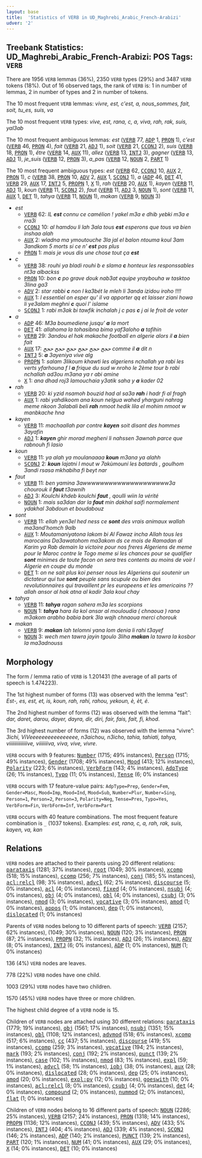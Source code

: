 ```yaml
---
layout: base
title:  'Statistics of VERB in UD_Maghrebi_Arabic_French-Arabizi'
udver: '2'
---
```


## Treebank Statistics: UD_Maghrebi_Arabic_French-Arabizi: POS Tags: `VERB`

There are 1956 `VERB` lemmas (36%), 2350 `VERB` types (29%) and 3487 `VERB` tokens (18%).
Out of 16 observed tags, the rank of `VERB` is: 1 in number of lemmas, 2 in number of types and 2 in number of tokens.

The 10 most frequent `VERB` lemmas: <em>vivre, est, c'est, a, nous_sommes, fait, soit, tu_es, suis, va</em>

The 10 most frequent `VERB` types:  <em>vive, est, rana, c, a, viva, rah, rak, suis, yal3ab</em>

The 10 most frequent ambiguous lemmas: <em>est</em> (<tt><a href="qaf_arabizi-pos-VERB.html">VERB</a></tt> 77, <tt><a href="qaf_arabizi-pos-ADP.html">ADP</a></tt> 1, <tt><a href="qaf_arabizi-pos-PRON.html">PRON</a></tt> 1), <em>c'est</em> (<tt><a href="qaf_arabizi-pos-VERB.html">VERB</a></tt> 46, <tt><a href="qaf_arabizi-pos-PRON.html">PRON</a></tt> 4), <em>fait</em> (<tt><a href="qaf_arabizi-pos-VERB.html">VERB</a></tt> 21, <tt><a href="qaf_arabizi-pos-ADJ.html">ADJ</a></tt> 1), <em>soit</em> (<tt><a href="qaf_arabizi-pos-VERB.html">VERB</a></tt> 21, <tt><a href="qaf_arabizi-pos-CCONJ.html">CCONJ</a></tt> 2), <em>suis</em> (<tt><a href="qaf_arabizi-pos-VERB.html">VERB</a></tt> 18, <tt><a href="qaf_arabizi-pos-PRON.html">PRON</a></tt> 1), <em>être</em> (<tt><a href="qaf_arabizi-pos-VERB.html">VERB</a></tt> 14, <tt><a href="qaf_arabizi-pos-AUX.html">AUX</a></tt> 11), <em>allez</em> (<tt><a href="qaf_arabizi-pos-VERB.html">VERB</a></tt> 13, <tt><a href="qaf_arabizi-pos-INTJ.html">INTJ</a></tt> 3), <em>gagner</em> (<tt><a href="qaf_arabizi-pos-VERB.html">VERB</a></tt> 13, <tt><a href="qaf_arabizi-pos-ADJ.html">ADJ</a></tt> 1), <em>je_suis</em> (<tt><a href="qaf_arabizi-pos-VERB.html">VERB</a></tt> 12, <tt><a href="qaf_arabizi-pos-PRON.html">PRON</a></tt> 3), <em>a_pas</em> (<tt><a href="qaf_arabizi-pos-VERB.html">VERB</a></tt> 12, <tt><a href="qaf_arabizi-pos-NOUN.html">NOUN</a></tt> 2, <tt><a href="qaf_arabizi-pos-PART.html">PART</a></tt> 1)

The 10 most frequent ambiguous types:  <em>est</em> (<tt><a href="qaf_arabizi-pos-VERB.html">VERB</a></tt> 62, <tt><a href="qaf_arabizi-pos-CCONJ.html">CCONJ</a></tt> 10, <tt><a href="qaf_arabizi-pos-AUX.html">AUX</a></tt> 2, <tt><a href="qaf_arabizi-pos-PRON.html">PRON</a></tt> 1), <em>c</em> (<tt><a href="qaf_arabizi-pos-VERB.html">VERB</a></tt> 38, <tt><a href="qaf_arabizi-pos-PRON.html">PRON</a></tt> 10, <tt><a href="qaf_arabizi-pos-ADV.html">ADV</a></tt> 2, <tt><a href="qaf_arabizi-pos-AUX.html">AUX</a></tt> 1, <tt><a href="qaf_arabizi-pos-SCONJ.html">SCONJ</a></tt> 1), <em>a</em> (<tt><a href="qaf_arabizi-pos-ADP.html">ADP</a></tt> 46, <tt><a href="qaf_arabizi-pos-DET.html">DET</a></tt> 41, <tt><a href="qaf_arabizi-pos-VERB.html">VERB</a></tt> 29, <tt><a href="qaf_arabizi-pos-AUX.html">AUX</a></tt> 17, <tt><a href="qaf_arabizi-pos-INTJ.html">INTJ</a></tt> 5, <tt><a href="qaf_arabizi-pos-PROPN.html">PROPN</a></tt> 1, <tt><a href="qaf_arabizi-pos-X.html">X</a></tt> 1), <em>rah</em> (<tt><a href="qaf_arabizi-pos-VERB.html">VERB</a></tt> 20, <tt><a href="qaf_arabizi-pos-AUX.html">AUX</a></tt> 1), <em>kayen</em> (<tt><a href="qaf_arabizi-pos-VERB.html">VERB</a></tt> 11, <tt><a href="qaf_arabizi-pos-ADJ.html">ADJ</a></tt> 1), <em>koun</em> (<tt><a href="qaf_arabizi-pos-VERB.html">VERB</a></tt> 11, <tt><a href="qaf_arabizi-pos-SCONJ.html">SCONJ</a></tt> 2), <em>faut</em> (<tt><a href="qaf_arabizi-pos-VERB.html">VERB</a></tt> 11, <tt><a href="qaf_arabizi-pos-ADJ.html">ADJ</a></tt> 3, <tt><a href="qaf_arabizi-pos-NOUN.html">NOUN</a></tt> 1), <em>sont</em> (<tt><a href="qaf_arabizi-pos-VERB.html">VERB</a></tt> 11, <tt><a href="qaf_arabizi-pos-AUX.html">AUX</a></tt> 1, <tt><a href="qaf_arabizi-pos-DET.html">DET</a></tt> 1), <em>tahya</em> (<tt><a href="qaf_arabizi-pos-VERB.html">VERB</a></tt> 11, <tt><a href="qaf_arabizi-pos-NOUN.html">NOUN</a></tt> 1), <em>makan</em> (<tt><a href="qaf_arabizi-pos-VERB.html">VERB</a></tt> 9, <tt><a href="qaf_arabizi-pos-NOUN.html">NOUN</a></tt> 3)


* <em>est</em>
  * <tt><a href="qaf_arabizi-pos-VERB.html">VERB</a></tt> 62: <em>IL <b>est</b> connu ce camélion ! yakel m3a e dhib yebki m3a e rra3i</em>
  * <tt><a href="qaf_arabizi-pos-CCONJ.html">CCONJ</a></tt> 10: <em>al hamdou li lah 3ala tous <b>est</b> esperons que tous va bien inshaa alah</em>
  * <tt><a href="qaf_arabizi-pos-AUX.html">AUX</a></tt> 2: <em>wladna ma ymoutouche 3la jal el balon ntouma koul 3am 3andkom 5 morts si ce n' <b>est</b> pas plus</em>
  * <tt><a href="qaf_arabizi-pos-PRON.html">PRON</a></tt> 1: <em>mais je vous dis une chose tout ça <b>est</b></em>
* <em>c</em>
  * <tt><a href="qaf_arabizi-pos-VERB.html">VERB</a></tt> 38: <em>rouhi ya bladi rouhi b e slama <b>c</b> honteux les responssables nt3a albackss</em>
  * <tt><a href="qaf_arabizi-pos-PRON.html">PRON</a></tt> 10: <em>bon <b>c</b> po grave douk nab3at equipe yraybouha w tasktoo 3lina ga3</em>
  * <tt><a href="qaf_arabizi-pos-ADV.html">ADV</a></tt> 2: <em>star rabbi <b>c</b> non l ka3bét le mleh li 3anda izidou iroho !!!!</em>
  * <tt><a href="qaf_arabizi-pos-AUX.html">AUX</a></tt> 1: <em>l essentiel on esper qu' il va apporter qq et laisser ziani howa li ye3alam meghni <b>c</b> quoi l' islame</em>
  * <tt><a href="qaf_arabizi-pos-SCONJ.html">SCONJ</a></tt> 1: <em>rabi m3ak bi tawfik inchalah j c pas <b>c</b> j ai le froit de voter</em>
* <em>a</em>
  * <tt><a href="qaf_arabizi-pos-ADP.html">ADP</a></tt> 46: <em>M3a boumediene jusqu' <b>a</b> la mort</em>
  * <tt><a href="qaf_arabizi-pos-DET.html">DET</a></tt> 41: <em>allahoma la tohasibna bima yaf3aloho <b>a</b> tafihin</em>
  * <tt><a href="qaf_arabizi-pos-VERB.html">VERB</a></tt> 29: <em>3andou el hak makache football en algerie alors il <b>a</b> bien fait</em>
  * <tt><a href="qaf_arabizi-pos-AUX.html">AUX</a></tt> 17: <em>حجج حجج حجج حجج حجج حجج comme il <b>a</b> dit n</em>
  * <tt><a href="qaf_arabizi-pos-INTJ.html">INTJ</a></tt> 5: <em><b>a</b> 3ayeniya vive alg</em>
  * <tt><a href="qaf_arabizi-pos-PROPN.html">PROPN</a></tt> 1: <em>salam 3likoum khawti les algeriens nchallah ya rabi les verts yfarhouna f l <b>a</b> frique du sud w nroho le 2ème tour b rabi nchallah ad3ou m3ana ya r abi amine</em>
  * <tt><a href="qaf_arabizi-pos-X.html">X</a></tt> 1: <em>ana dhad roj3 lamouchaia y3atik saha y <b>a</b> kader 02</em>
* <em>rah</em>
  * <tt><a href="qaf_arabizi-pos-VERB.html">VERB</a></tt> 20: <em>ki yzid nsamoh bouzid had al sa3a <b>rah</b> i hadr fi al fragh</em>
  * <tt><a href="qaf_arabizi-pos-AUX.html">AUX</a></tt> 1: <em>rabi yahdikoom ana koun nelgua wahed yharguni nahrag meme nkoon 3alabali beli <b>rah</b> nmoot hedik lila el mohim nmoot w manbkache hna</em>
* <em>kayen</em>
  * <tt><a href="qaf_arabizi-pos-VERB.html">VERB</a></tt> 11: <em>machaallah par contre <b>kayen</b> soit disant des hommes 3ayafin</em>
  * <tt><a href="qaf_arabizi-pos-ADJ.html">ADJ</a></tt> 1: <em><b>kayen</b> ghir morad megheni li nahssen 3awnah parce que rabnouh fi lasio</em>
* <em>koun</em>
  * <tt><a href="qaf_arabizi-pos-VERB.html">VERB</a></tt> 11: <em>ya alah ya moulanaaaa <b>koun</b> m3ana ya alahh</em>
  * <tt><a href="qaf_arabizi-pos-SCONJ.html">SCONJ</a></tt> 2: <em><b>koun</b> lajatni l mout w 7akùmouni les batards , goulhom 3andi rsasa mkhabiha fi beyt nar</em>
* <em>faut</em>
  * <tt><a href="qaf_arabizi-pos-VERB.html">VERB</a></tt> 11: <em>ben yamina 3awwwwwwwwwwwwwwwwwwww3a chourouk il <b>faut</b> t3awnih</em>
  * <tt><a href="qaf_arabizi-pos-ADJ.html">ADJ</a></tt> 3: <em>Koulchi khdeb koulchi <b>faut</b> , qoulli wiin la vérité</em>
  * <tt><a href="qaf_arabizi-pos-NOUN.html">NOUN</a></tt> 1: <em>mais sa3dan dar la <b>faut</b> min dakhal saifi normalement ydakhal 3abdoun et boudabouz</em>
* <em>sont</em>
  * <tt><a href="qaf_arabizi-pos-VERB.html">VERB</a></tt> 11: <em>ellah yen3el hed ness ce <b>sont</b> des vrais animaux wallah ma3and'homch 9alb</em>
  * <tt><a href="qaf_arabizi-pos-AUX.html">AUX</a></tt> 1: <em>Moutamaniyatona lakom bi Al Fawaz incha Allah tous les marocains Da3awatohom ma3akom ds ce mois de Ramadan al Karim ya Rab demain la victoire pour nos freres Algeriens de meme pour le Maroc contre le Togo meme si les chances pour se qualifier <b>sont</b> minimes de toute facon on sera tres contents au moins de voir l Algerie en coupe du monde</em>
  * <tt><a href="qaf_arabizi-pos-DET.html">DET</a></tt> 1: <em>on ne sait plus koi penser nous les Algeriens qui soutenir un dictateur qui tue <b>sont</b> peuple sans scupule ou bien des revolutionnaires qui travaillent pr les europeens et les americains ?? allah ansor al hak atna al kadir 3ala koul chay</em>
* <em>tahya</em>
  * <tt><a href="qaf_arabizi-pos-VERB.html">VERB</a></tt> 11: <em><b>tahya</b> ragan sahera m3a les scorpions</em>
  * <tt><a href="qaf_arabizi-pos-NOUN.html">NOUN</a></tt> 1: <em><b>tahya</b> hara ila kol ansar al mouloudia ( chnaoua ) rana m3akom arabho babia bark 3la wajh chnaoua merci chorouk</em>
* <em>makan</em>
  * <tt><a href="qaf_arabizi-pos-VERB.html">VERB</a></tt> 9: <em><b>makan</b> lah telomni yana lom denia li rahi t3ayef</em>
  * <tt><a href="qaf_arabizi-pos-NOUN.html">NOUN</a></tt> 3: <em>wech men tawra jayin tgoulo 3liha <b>makan</b> la tawra la kosbor la ma3adnouss</em>

## Morphology

The form / lemma ratio of `VERB` is 1.201431 (the average of all parts of speech is 1.474223).

The 1st highest number of forms (13) was observed with the lemma “est”: <em>Est-, es, est, et, is, koun, rah, rahi, rahou, yekoun, è, èt, é</em>.

The 2nd highest number of forms (12) was observed with the lemma “fait”: <em>dar, daret, darou, dayer, dayra, dir, diri, fair, fais, fait, fi, khod</em>.

The 3rd highest number of forms (12) was observed with the lemma “vivre”: <em>3ichi, ViVeeeeeeeeeeeeeeee, n3aichou, n3icho, tahia, tahiati, tahya, viiiiiiiiiiiiiive, viiiiiiiva, viva, vive, vivre</em>.

`VERB` occurs with 9 features: <tt><a href="qaf_arabizi-feat-Number.html">Number</a></tt> (1715; 49% instances), <tt><a href="qaf_arabizi-feat-Person.html">Person</a></tt> (1715; 49% instances), <tt><a href="qaf_arabizi-feat-Gender.html">Gender</a></tt> (1708; 49% instances), <tt><a href="qaf_arabizi-feat-Mood.html">Mood</a></tt> (413; 12% instances), <tt><a href="qaf_arabizi-feat-Polarity.html">Polarity</a></tt> (223; 6% instances), <tt><a href="qaf_arabizi-feat-VerbForm.html">VerbForm</a></tt> (143; 4% instances), <tt><a href="qaf_arabizi-feat-AdpType.html">AdpType</a></tt> (26; 1% instances), <tt><a href="qaf_arabizi-feat-Typo.html">Typo</a></tt> (11; 0% instances), <tt><a href="qaf_arabizi-feat-Tense.html">Tense</a></tt> (6; 0% instances)

`VERB` occurs with 17 feature-value pairs: `AdpType=Prep`, `Gender=Fem`, `Gender=Masc`, `Mood=Imp`, `Mood=Ind`, `Mood=Sub`, `Number=Plur`, `Number=Sing`, `Person=1`, `Person=2`, `Person=3`, `Polarity=Neg`, `Tense=Pres`, `Typo=Yes`, `VerbForm=Fin`, `VerbForm=Inf`, `VerbForm=Part`

`VERB` occurs with 40 feature combinations.
The most frequent feature combination is `_` (1037 tokens).
Examples: <em>est, rana, c, a, rah, rak, suis, kayen, va, kan</em>


## Relations

`VERB` nodes are attached to their parents using 20 different relations: <tt><a href="qaf_arabizi-dep-parataxis.html">parataxis</a></tt> (1281; 37% instances), <tt><a href="qaf_arabizi-dep-root.html">root</a></tt> (1049; 30% instances), <tt><a href="qaf_arabizi-dep-xcomp.html">xcomp</a></tt> (518; 15% instances), <tt><a href="qaf_arabizi-dep-ccomp.html">ccomp</a></tt> (256; 7% instances), <tt><a href="qaf_arabizi-dep-conj.html">conj</a></tt> (185; 5% instances), <tt><a href="qaf_arabizi-dep-acl-relcl.html">acl:relcl</a></tt> (98; 3% instances), <tt><a href="qaf_arabizi-dep-advcl.html">advcl</a></tt> (62; 2% instances), <tt><a href="qaf_arabizi-dep-discourse.html">discourse</a></tt> (5; 0% instances), <tt><a href="qaf_arabizi-dep-acl.html">acl</a></tt> (4; 0% instances), <tt><a href="qaf_arabizi-dep-fixed.html">fixed</a></tt> (4; 0% instances), <tt><a href="qaf_arabizi-dep-nsubj.html">nsubj</a></tt> (4; 0% instances), <tt><a href="qaf_arabizi-dep-obj.html">obj</a></tt> (4; 0% instances), <tt><a href="qaf_arabizi-dep-obl.html">obl</a></tt> (4; 0% instances), <tt><a href="qaf_arabizi-dep-csubj.html">csubj</a></tt> (3; 0% instances), <tt><a href="qaf_arabizi-dep-nmod.html">nmod</a></tt> (3; 0% instances), <tt><a href="qaf_arabizi-dep-vocative.html">vocative</a></tt> (3; 0% instances), <tt><a href="qaf_arabizi-dep-amod.html">amod</a></tt> (1; 0% instances), <tt><a href="qaf_arabizi-dep-appos.html">appos</a></tt> (1; 0% instances), <tt><a href="qaf_arabizi-dep-dep.html">dep</a></tt> (1; 0% instances), <tt><a href="qaf_arabizi-dep-dislocated.html">dislocated</a></tt> (1; 0% instances)

Parents of `VERB` nodes belong to 10 different parts of speech: <tt><a href="qaf_arabizi-pos-VERB.html">VERB</a></tt> (2157; 62% instances),  (1049; 30% instances), <tt><a href="qaf_arabizi-pos-NOUN.html">NOUN</a></tt> (120; 3% instances), <tt><a href="qaf_arabizi-pos-PRON.html">PRON</a></tt> (87; 2% instances), <tt><a href="qaf_arabizi-pos-PROPN.html">PROPN</a></tt> (32; 1% instances), <tt><a href="qaf_arabizi-pos-ADJ.html">ADJ</a></tt> (26; 1% instances), <tt><a href="qaf_arabizi-pos-ADV.html">ADV</a></tt> (8; 0% instances), <tt><a href="qaf_arabizi-pos-INTJ.html">INTJ</a></tt> (6; 0% instances), <tt><a href="qaf_arabizi-pos-ADP.html">ADP</a></tt> (1; 0% instances), <tt><a href="qaf_arabizi-pos-NUM.html">NUM</a></tt> (1; 0% instances)

136 (4%) `VERB` nodes are leaves.

778 (22%) `VERB` nodes have one child.

1003 (29%) `VERB` nodes have two children.

1570 (45%) `VERB` nodes have three or more children.

The highest child degree of a `VERB` node is 15.

Children of `VERB` nodes are attached using 30 different relations: <tt><a href="qaf_arabizi-dep-parataxis.html">parataxis</a></tt> (1779; 19% instances), <tt><a href="qaf_arabizi-dep-obj.html">obj</a></tt> (1561; 17% instances), <tt><a href="qaf_arabizi-dep-nsubj.html">nsubj</a></tt> (1351; 15% instances), <tt><a href="qaf_arabizi-dep-obl.html">obl</a></tt> (1108; 12% instances), <tt><a href="qaf_arabizi-dep-advmod.html">advmod</a></tt> (518; 6% instances), <tt><a href="qaf_arabizi-dep-xcomp.html">xcomp</a></tt> (517; 6% instances), <tt><a href="qaf_arabizi-dep-cc.html">cc</a></tt> (437; 5% instances), <tt><a href="qaf_arabizi-dep-discourse.html">discourse</a></tt> (419; 5% instances), <tt><a href="qaf_arabizi-dep-ccomp.html">ccomp</a></tt> (259; 3% instances), <tt><a href="qaf_arabizi-dep-vocative.html">vocative</a></tt> (194; 2% instances), <tt><a href="qaf_arabizi-dep-mark.html">mark</a></tt> (193; 2% instances), <tt><a href="qaf_arabizi-dep-conj.html">conj</a></tt> (192; 2% instances), <tt><a href="qaf_arabizi-dep-punct.html">punct</a></tt> (139; 2% instances), <tt><a href="qaf_arabizi-dep-case.html">case</a></tt> (102; 1% instances), <tt><a href="qaf_arabizi-dep-nmod.html">nmod</a></tt> (83; 1% instances), <tt><a href="qaf_arabizi-dep-expl.html">expl</a></tt> (59; 1% instances), <tt><a href="qaf_arabizi-dep-advcl.html">advcl</a></tt> (58; 1% instances), <tt><a href="qaf_arabizi-dep-iobj.html">iobj</a></tt> (38; 0% instances), <tt><a href="qaf_arabizi-dep-aux.html">aux</a></tt> (28; 0% instances), <tt><a href="qaf_arabizi-dep-dislocated.html">dislocated</a></tt> (28; 0% instances), <tt><a href="qaf_arabizi-dep-dep.html">dep</a></tt> (25; 0% instances), <tt><a href="qaf_arabizi-dep-amod.html">amod</a></tt> (20; 0% instances), <tt><a href="qaf_arabizi-dep-expl-pv.html">expl:pv</a></tt> (12; 0% instances), <tt><a href="qaf_arabizi-dep-goeswith.html">goeswith</a></tt> (10; 0% instances), <tt><a href="qaf_arabizi-dep-acl-relcl.html">acl:relcl</a></tt> (8; 0% instances), <tt><a href="qaf_arabizi-dep-csubj.html">csubj</a></tt> (4; 0% instances), <tt><a href="qaf_arabizi-dep-det.html">det</a></tt> (4; 0% instances), <tt><a href="qaf_arabizi-dep-compound.html">compound</a></tt> (2; 0% instances), <tt><a href="qaf_arabizi-dep-nummod.html">nummod</a></tt> (2; 0% instances), <tt><a href="qaf_arabizi-dep-flat.html">flat</a></tt> (1; 0% instances)

Children of `VERB` nodes belong to 16 different parts of speech: <tt><a href="qaf_arabizi-pos-NOUN.html">NOUN</a></tt> (2286; 25% instances), <tt><a href="qaf_arabizi-pos-VERB.html">VERB</a></tt> (2157; 24% instances), <tt><a href="qaf_arabizi-pos-PRON.html">PRON</a></tt> (1318; 14% instances), <tt><a href="qaf_arabizi-pos-PROPN.html">PROPN</a></tt> (1136; 12% instances), <tt><a href="qaf_arabizi-pos-CCONJ.html">CCONJ</a></tt> (439; 5% instances), <tt><a href="qaf_arabizi-pos-ADV.html">ADV</a></tt> (433; 5% instances), <tt><a href="qaf_arabizi-pos-INTJ.html">INTJ</a></tt> (404; 4% instances), <tt><a href="qaf_arabizi-pos-ADJ.html">ADJ</a></tt> (339; 4% instances), <tt><a href="qaf_arabizi-pos-SCONJ.html">SCONJ</a></tt> (146; 2% instances), <tt><a href="qaf_arabizi-pos-ADP.html">ADP</a></tt> (140; 2% instances), <tt><a href="qaf_arabizi-pos-PUNCT.html">PUNCT</a></tt> (139; 2% instances), <tt><a href="qaf_arabizi-pos-PART.html">PART</a></tt> (120; 1% instances), <tt><a href="qaf_arabizi-pos-NUM.html">NUM</a></tt> (41; 0% instances), <tt><a href="qaf_arabizi-pos-AUX.html">AUX</a></tt> (29; 0% instances), <tt><a href="qaf_arabizi-pos-X.html">X</a></tt> (14; 0% instances), <tt><a href="qaf_arabizi-pos-DET.html">DET</a></tt> (10; 0% instances)

